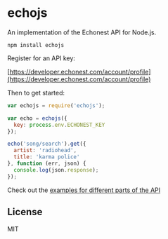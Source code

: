 # echojs

An implementation of the Echonest API for Node.js.

```
npm install echojs
```

Register for an API key:

[https://developer.echonest.com/account/profile](https://developer.echonest.com/account/profile)

Then to get started:

```js
var echojs = require('echojs');

var echo = echojs({
  key: process.env.ECHONEST_KEY
});

echo('song/search').get({
  artist: 'radiohead',
  title: 'karma police'
}, function (err, json) {
  console.log(json.response);
});
```

Check out the [examples for different parts of the API](https://github.com/olinjs/tcr/tree/master/example)

## License

MIT